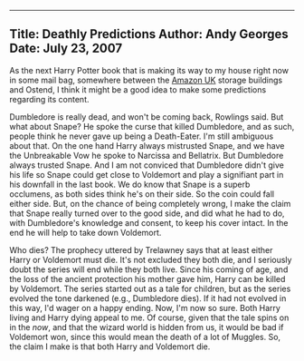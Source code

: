 -----
Title:  Deathly Predictions
Author: Andy Georges
Date: July 23, 2007
----







As the next Harry Potter book that is making its way to my house right
now in some mail bag, somewhere between the [Amazon
UK](http://amazon.co.uk/) storage buildings and Ostend, I think it might
be a good idea to make some predictions regarding its content.


Dumbledore is really dead, and won't be coming back, Rowlings said. But
what about Snape? He spoke the curse that killed Dumbledore, and as
such, people think he never gave up being a Death-Eater. I'm still
ambiguous about that. On the one hand Harry always mistrusted Snape, and
we have the Unbreakable Vow he spoke to Narcissa and Bellatrix. But
Dumbledore always trusted Snape. And I am not conviced that Dumbledore
didn't give his life so Snape could get close to Voldemort and play a
signifiant part in his downfall in the last book. We do know that Snape
is a superb occlumens, as both sides think he's on their side. So the
coin could fall either side. But, on the chance of being completely
wrong, I make the claim that Snape really turned over to the good side,
and did what he had to do, with Dumbledore's knowledge and consent, to
keep his cover intact. In the end he will help to take down Voldemort.


Who dies? The prophecy uttered by Trelawney says that at least either
Harry or Voldemort must die. It's not excluded they both die, and I
seriously doubt the series will end while they both live. Since his
coming of age, and the loss of the ancient protection his mother gave
him, Harry can be killed by Voldemort. The series started out as a tale
for children, but as the series evolved the tone darkened (e.g.,
Dumbledore dies). If it had not evolved in this way, I'd wager on a
happy ending. Now, I'm now so sure. Both Harry living and Harry dying
appeal to me. Of course, given that the tale spins on in the *now*, and
that the wizard world is hidden from us, it would be bad if Voldemort
won, since this would mean the death of a lot of Muggles. So, the claim
I make is that both Harry and Voldemort die.




